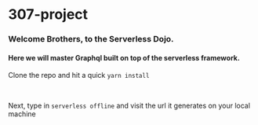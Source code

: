 # 307-project

<h3>Welcome Brothers, to the Serverless Dojo.</h3> 
<h4>Here we will master Graphql built on top of the serverless framework.</h4>

<p>Clone the repo and hit a quick <code>yarn install</code></p>
<br>
<p>Next, type in <code>serverless offline</code> and visit the url it generates on your local machine</p>
